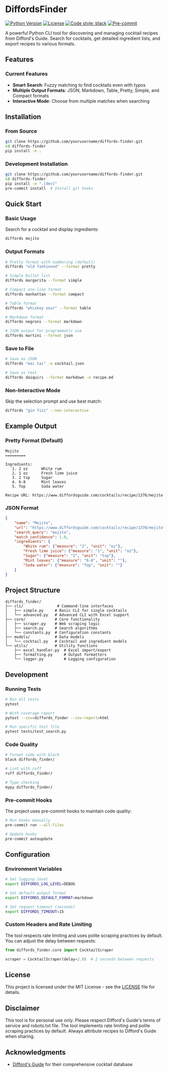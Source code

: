# DiffordsFinder

[![Python Version](https://img.shields.io/badge/python-3.8%2B-blue)](https://www.python.org/downloads/)
[![License](https://img.shields.io/badge/license-MIT-green)](LICENSE)
[![Code style: black](https://img.shields.io/badge/code%20style-black-000000.svg)](https://github.com/psf/black)
[![Pre-commit](https://img.shields.io/badge/pre--commit-enabled-brightgreen?logo=pre-commit&logoColor=white)](https://github.com/pre-commit/pre-commit)

A powerful Python CLI tool for discovering and managing cocktail recipes from Difford's Guide. Search for cocktails, get detailed ingredient lists, and export recipes to various formats.

## Features

### Current Features
- **Smart Search**: Fuzzy matching to find cocktails even with typos
- **Multiple Output Formats**: JSON, Markdown, Table, Pretty, Simple, and Compact formats
- **Interactive Mode**: Choose from multiple matches when searching

## Installation

### From Source
```bash
git clone https://github.com/yourusername/diffords-finder.git
cd diffords-finder
pip install -e .
```

### Development Installation
```bash
git clone https://github.com/yourusername/diffords-finder.git
cd diffords-finder
pip install -e ".[dev]"
pre-commit install  # Install git hooks
```

## Quick Start

### Basic Usage

Search for a cocktail and display ingredients:
```bash
diffords mojito
```

### Output Formats

```bash
# Pretty format with numbering (default)
diffords "old fashioned" --format pretty

# Simple bullet list
diffords margarita --format simple

# Compact one-line format
diffords manhattan --format compact

# Table format
diffords "whiskey sour" --format table

# Markdown format
diffords negroni --format markdown

# JSON output for programmatic use
diffords martini --format json
```

### Save to File

```bash
# Save as JSON
diffords "mai tai" -o cocktail.json

# Save as text
diffords daiquiri --format markdown -o recipe.md
```

### Non-Interactive Mode

Skip the selection prompt and use best match:
```bash
diffords "gin fizz" --non-interactive
```


## Example Output

### Pretty Format (Default)
```
Mojito
=========

Ingredients:
   1. 2 oz      White rum
   2. 1 oz      Fresh lime juice
   3. 2 tsp     Sugar
   4. 6-8       Mint leaves
   5. Top       Soda water

Recipe URL: https://www.diffordsguide.com/cocktails/recipe/1376/mojito
```

### JSON Format
```json
{
    "name": "Mojito",
    "url": "https://www.diffordsguide.com/cocktails/recipe/1376/mojito",
    "search_query": "mojito",
    "match_confidence": 1.0,
    "ingredients": {
        "White rum": {"measure": "2", "unit": "oz"},
        "Fresh lime juice": {"measure": "1", "unit": "oz"},
        "Sugar": {"measure": "2", "unit": "tsp"},
        "Mint leaves": {"measure": "6-8", "unit": ""},
        "Soda water": {"measure": "Top", "unit": ""}
    }
}
```

## Project Structure

```
diffords_finder/
├── cli/               # Command-line interfaces
│   ├── simple.py     # Basic CLI for single cocktails
│   └── advanced.py   # Advanced CLI with Excel support
├── core/             # Core functionality
│   ├── scraper.py    # Web scraping logic
│   ├── search.py     # Search algorithms
│   └── constants.py  # Configuration constants
├── models/           # Data models
│   └── cocktail.py   # Cocktail and ingredient models
└── utils/            # Utility functions
    ├── excel_handler.py  # Excel import/export
    ├── formatting.py     # Output formatters
    └── logger.py         # Logging configuration
```

## Development

### Running Tests
```bash
# Run all tests
pytest

# With coverage report
pytest --cov=diffords_finder --cov-report=html

# Run specific test file
pytest tests/test_search.py
```

### Code Quality
```bash
# Format code with black
black diffords_finder/

# Lint with ruff
ruff diffords_finder/

# Type checking
mypy diffords_finder/
```

### Pre-commit Hooks
The project uses pre-commit hooks to maintain code quality:
```bash
# Run hooks manually
pre-commit run --all-files

# Update hooks
pre-commit autoupdate
```

## Configuration

### Environment Variables
```bash
# Set logging level
export DIFFORDS_LOG_LEVEL=DEBUG

# Set default output format
export DIFFORDS_DEFAULT_FORMAT=markdown

# Set request timeout (seconds)
export DIFFORDS_TIMEOUT=15
```

### Custom Headers and Rate Limiting
The tool respects rate limiting and uses polite scraping practices by default. You can adjust the delay between requests:

```python
from diffords_finder.core import CocktailScraper

scraper = CocktailScraper(delay=2.0)  # 2 seconds between requests
```


## License

This project is licensed under the MIT License - see the [LICENSE](LICENSE) file for details.

## Disclaimer

This tool is for personal use only. Please respect Difford's Guide's terms of service and robots.txt file. The tool implements rate limiting and polite scraping practices by default. Always attribute recipes to Difford's Guide when sharing.

## Acknowledgments

- [Difford's Guide](https://www.diffordsguide.com/) for their comprehensive cocktail database

